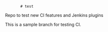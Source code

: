            # test
Repo to test new CI features and Jenkins plugins

This is a sample branch for testing CI. 
